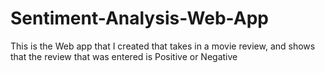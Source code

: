 # Sentiment-Analysis-Web-App
This is the Web app that I created that takes in a movie review, and shows that the review that was entered is Positive or Negative
